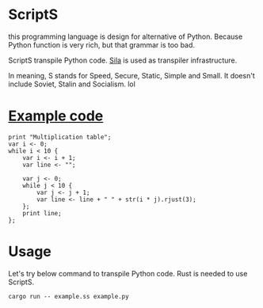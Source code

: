 # ScriptS
this programming language is design for alternative of Python.
Because Python function is very rich, but that grammar is too bad.

ScriptS transpile Python code.
[Sila](https://github.com/KajizukaTaichi/sila) is used as transpiler infrastructure.

In meaning, S stands for Speed, Secure, Static, Simple and Small.
It doesn't include Soviet, Stalin and Socialism. lol

# [Example code](/example.ss)
```
print "Multiplication table";
var i <- 0;
while i < 10 {
    var i <- i + 1;
    var line <- "";

    var j <- 0;
    while j < 10 {
        var j <- j + 1;
        var line <- line + " " + str(i * j).rjust(3);
    };
    print line;
};
```

# Usage
Let's try below command to transpile Python code.
Rust is needed to use ScriptS.
```
cargo run -- example.ss example.py
```
